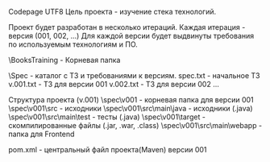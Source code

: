 Codepage UTF8
Цель проекта - изучение стека технологий.

Проект будет разработан в несколько итераций. Каждая итерация - версия (001, 002, ...)
Для каждой версии будет выдвинуты требования по используемым технологиям и ПО.

\BooksTraining - Корневая папка

\Spec - каталог с ТЗ и требованиями к версиям.
	spec.txt - начальное ТЗ
	v.001.txt - ТЗ для версии 001
	v.002.txt - ТЗ для версии 002
	...

Структура проекта (v.001)
\spec\v001 		   - корневая папка для версии 001
\spec\v001\src 		   - исходники
\spec\v001\src\main\java   - исходники (.java)
\spec\v001\src\main\test   - тесты (.java)
\spec\v001\target	   - скомпилированные файлы (.jar, .war, .class)
\spec\v001\src\main\webapp - папка для Frontend

pom.xml	- центральный файл проекта(Maven) версии 001

